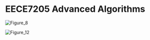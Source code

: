 # EECE7205 Advanced Algorithms
![Figure_8](https://github.com/user-attachments/assets/8b447ab2-a442-4cec-ae23-8205c78c85c0)

![Figure_12](https://github.com/user-attachments/assets/b6fe1440-45c6-4fdb-86ba-f0c534f3b6c9)
